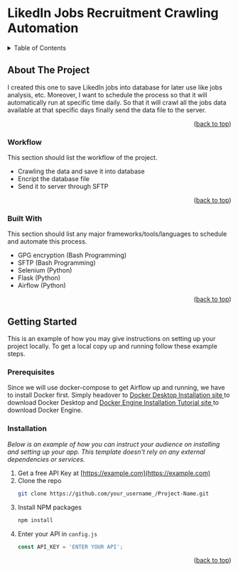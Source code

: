 # LikedIn Jobs Recruitment Crawling Automation

<!-- TABLE OF CONTENTS -->
<details>
  <summary>Table of Contents</summary>
  <ol>
    <li>
      <a href="#about-the-project">About The Project</a>
      <ul>
        <li><a href="#workflow">Workflow</a></li>
        <li><a href="#built-with">Built With</a></li>
      </ul>
    </li>
    <li>
      <a href="#getting-started">Getting Started</a>
      <ul>
        <li><a href="#prerequisites">Prerequisites</a></li>
        <li><a href="#installation">Installation</a></li>
      </ul>
    </li>
  </ol>
</details>

<!-- ABOUT THE PROJECT -->
## About The Project

I created this one to save LikedIn jobs into database for later use like jobs analysis, etc. Moreover, I want to schedule the process so that it will automatically run at specific time daily. So that it will crawl all the jobs data available at that specific days finally send the data file to the server.

<p align="right">(<a href="#top">back to top</a>)</p>

### Workflow

This section should list the workflow of the project.

* Crawling the data and save it into database
* Encript the database file
* Send it to server through SFTP

<p align="right">(<a href="#top">back to top</a>)</p>

### Built With

This section should list any major frameworks/tools/languages to schedule and automate this process.

* GPG encryption (Bash Programming)
* SFTP (Bash Programming)
* Selenium (Python)
* Flask (Python)
* Airflow (Python)

<p align="right">(<a href="#top">back to top</a>)</p>

<!-- GETTING STARTED -->
## Getting Started

This is an example of how you may give instructions on setting up your project locally.
To get a local copy up and running follow these example steps.

### Prerequisites

Since we will use docker-compose to get Airflow up and running, we have to install Docker first. 
Simply headover to <a href="https://docs.docker.com/desktop/install/mac-install/"> Docker Desktop Installation site </a> to download Docker Desktop and <a href="https://docs.docker.com/engine/install/ubuntu/"> Docker Engine Installation Tutorial site </a> to download Docker Engine.

### Installation

_Below is an example of how you can instruct your audience on installing and setting up your app. This template doesn't rely on any external dependencies or services._

1. Get a free API Key at [https://example.com](https://example.com)
2. Clone the repo
   ```sh
   git clone https://github.com/your_username_/Project-Name.git
   ```
3. Install NPM packages
   ```sh
   npm install
   ```
4. Enter your API in `config.js`
   ```js
   const API_KEY = 'ENTER YOUR API';
   ```

<p align="right">(<a href="#top">back to top</a>)</p>

